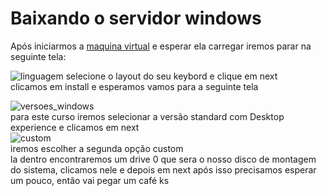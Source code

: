 # Baixando o servidor windows
Após iniciarmos a [maquina virtual](https://github.com/gaamarchi/Windows_Server/blob/main/baixando_servidor/criando_vm.md) e esperar ela carregar iremos parar na seguinte tela:  


![linguagem](https://user-images.githubusercontent.com/101679723/221367898-94b126b5-ff43-4131-a077-0f0a43578974.jpg)
selecione o layout do seu keybord e clique em next    
clicamos em install e esperamos
vamos para a seguinte tela

![versoes_windows](https://user-images.githubusercontent.com/101679723/221368141-117f59bd-4ddf-426b-b9a4-26a4e694a580.jpg)  
para este curso iremos selecionar  a versão standard com Desktop experience e clicamos em next  
![custom](https://user-images.githubusercontent.com/101679723/221368339-3e899316-80be-4c50-b0df-19b393e3edc2.jpg)  
iremos escolher a segunda opção custom  
la dentro encontraremos um drive 0 que sera o nosso disco de montagem do sistema, clicamos nele e depois em next
após isso precisamos esperar um pouco, então vai pegar um café ks  


